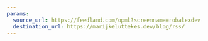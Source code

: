 ```yaml
---
params:
  source_url: https://feedland.com/opml?screenname=robalexdev
  destination_url: https://marijkeluttekes.dev/blog/rss/
---
```

